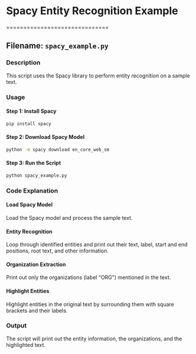# Spacy Entity Recognition Example
==============================

## Filename: `spacy_example.py`

### Description
This script uses the Spacy library to perform entity recognition on a sample text.

### Usage
#### Step 1: Install Spacy
```bash
pip install spacy
```
#### Step 2: Download Spacy Model
```bash
python -m spacy download en_core_web_sm
```
#### Step 3: Run the Script
```bash
python spacy_example.py
```

### Code Explanation
#### Load Spacy Model
Load the Spacy model and process the sample text.
#### Entity Recognition
Loop through identified entities and print out their text, label, start and end positions, root text, and other information.
#### Organization Extraction
Print out only the organizations (label "ORG") mentioned in the text.
#### Highlight Entities
Highlight entities in the original text by surrounding them with square brackets and their labels.

### Output
The script will print out the entity information, the organizations, and the highlighted text.
```
